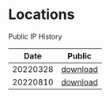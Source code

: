 # Locations

Public IP History

| Date     | Public                                              |
| -------- | --------------------------------------------------- |
| 20220328 | [download](public-ip/2022-03-28-aws-ip-ranges.json) |
| 20220810 | [download](public-ip/2022-08-10-aws-ip-ranges.json) |
